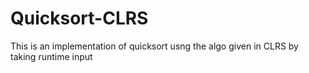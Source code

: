 # Quicksort-CLRS
This is an implementation of quicksort usng the algo given in CLRS by taking runtime input
